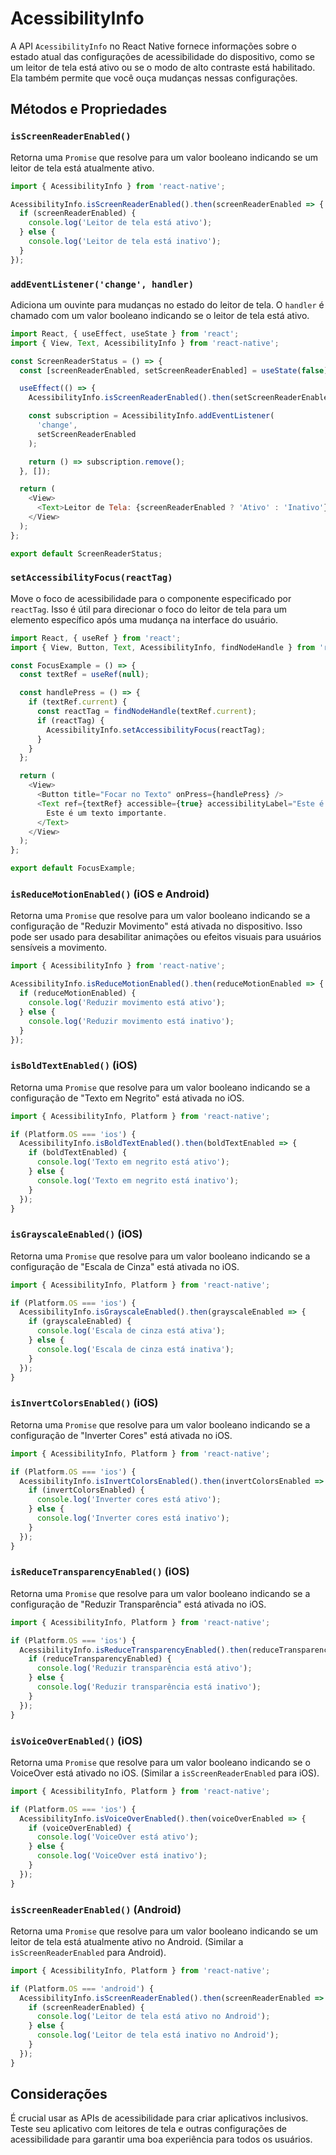 # AcessibilityInfo

A API `AcessibilityInfo` no React Native fornece informações sobre o estado atual das configurações de acessibilidade do dispositivo, como se um leitor de tela está ativo ou se o modo de alto contraste está habilitado. Ela também permite que você ouça mudanças nessas configurações.

## Métodos e Propriedades

### `isScreenReaderEnabled()`
Retorna uma `Promise` que resolve para um valor booleano indicando se um leitor de tela está atualmente ativo.

```javascript
import { AcessibilityInfo } from 'react-native';

AcessibilityInfo.isScreenReaderEnabled().then(screenReaderEnabled => {
  if (screenReaderEnabled) {
    console.log('Leitor de tela está ativo');
  } else {
    console.log('Leitor de tela está inativo');
  }
});
```

### `addEventListener('change', handler)`
Adiciona um ouvinte para mudanças no estado do leitor de tela. O `handler` é chamado com um valor booleano indicando se o leitor de tela está ativo.

```javascript
import React, { useEffect, useState } from 'react';
import { View, Text, AcessibilityInfo } from 'react-native';

const ScreenReaderStatus = () => {
  const [screenReaderEnabled, setScreenReaderEnabled] = useState(false);

  useEffect(() => {
    AcessibilityInfo.isScreenReaderEnabled().then(setScreenReaderEnabled);

    const subscription = AcessibilityInfo.addEventListener(
      'change',
      setScreenReaderEnabled
    );

    return () => subscription.remove();
  }, []);

  return (
    <View>
      <Text>Leitor de Tela: {screenReaderEnabled ? 'Ativo' : 'Inativo'}</Text>
    </View>
  );
};

export default ScreenReaderStatus;
```

### `setAccessibilityFocus(reactTag)`
Move o foco de acessibilidade para o componente especificado por `reactTag`. Isso é útil para direcionar o foco do leitor de tela para um elemento específico após uma mudança na interface do usuário.

```javascript
import React, { useRef } from 'react';
import { View, Button, Text, AcessibilityInfo, findNodeHandle } from 'react-native';

const FocusExample = () => {
  const textRef = useRef(null);

  const handlePress = () => {
    if (textRef.current) {
      const reactTag = findNodeHandle(textRef.current);
      if (reactTag) {
        AcessibilityInfo.setAccessibilityFocus(reactTag);
      }
    }
  };

  return (
    <View>
      <Button title="Focar no Texto" onPress={handlePress} />
      <Text ref={textRef} accessible={true} accessibilityLabel="Este é o texto focado">
        Este é um texto importante.
      </Text>
    </View>
  );
};

export default FocusExample;
```

### `isReduceMotionEnabled()` (iOS e Android)
Retorna uma `Promise` que resolve para um valor booleano indicando se a configuração de "Reduzir Movimento" está ativada no dispositivo. Isso pode ser usado para desabilitar animações ou efeitos visuais para usuários sensíveis a movimento.

```javascript
import { AcessibilityInfo } from 'react-native';

AcessibilityInfo.isReduceMotionEnabled().then(reduceMotionEnabled => {
  if (reduceMotionEnabled) {
    console.log('Reduzir movimento está ativo');
  } else {
    console.log('Reduzir movimento está inativo');
  }
});
```

### `isBoldTextEnabled()` (iOS)
Retorna uma `Promise` que resolve para um valor booleano indicando se a configuração de "Texto em Negrito" está ativada no iOS.

```javascript
import { AcessibilityInfo, Platform } from 'react-native';

if (Platform.OS === 'ios') {
  AcessibilityInfo.isBoldTextEnabled().then(boldTextEnabled => {
    if (boldTextEnabled) {
      console.log('Texto em negrito está ativo');
    } else {
      console.log('Texto em negrito está inativo');
    }
  });
}
```

### `isGrayscaleEnabled()` (iOS)
Retorna uma `Promise` que resolve para um valor booleano indicando se a configuração de "Escala de Cinza" está ativada no iOS.

```javascript
import { AcessibilityInfo, Platform } from 'react-native';

if (Platform.OS === 'ios') {
  AcessibilityInfo.isGrayscaleEnabled().then(grayscaleEnabled => {
    if (grayscaleEnabled) {
      console.log('Escala de cinza está ativa');
    } else {
      console.log('Escala de cinza está inativa');
    }
  });
}
```

### `isInvertColorsEnabled()` (iOS)
Retorna uma `Promise` que resolve para um valor booleano indicando se a configuração de "Inverter Cores" está ativada no iOS.

```javascript
import { AcessibilityInfo, Platform } from 'react-native';

if (Platform.OS === 'ios') {
  AcessibilityInfo.isInvertColorsEnabled().then(invertColorsEnabled => {
    if (invertColorsEnabled) {
      console.log('Inverter cores está ativo');
    } else {
      console.log('Inverter cores está inativo');
    }
  });
}
```

### `isReduceTransparencyEnabled()` (iOS)
Retorna uma `Promise` que resolve para um valor booleano indicando se a configuração de "Reduzir Transparência" está ativada no iOS.

```javascript
import { AcessibilityInfo, Platform } from 'react-native';

if (Platform.OS === 'ios') {
  AcessibilityInfo.isReduceTransparencyEnabled().then(reduceTransparencyEnabled => {
    if (reduceTransparencyEnabled) {
      console.log('Reduzir transparência está ativo');
    } else {
      console.log('Reduzir transparência está inativo');
    }
  });
}
```

### `isVoiceOverEnabled()` (iOS)
Retorna uma `Promise` que resolve para um valor booleano indicando se o VoiceOver está ativado no iOS. (Similar a `isScreenReaderEnabled` para iOS).

```javascript
import { AcessibilityInfo, Platform } from 'react-native';

if (Platform.OS === 'ios') {
  AcessibilityInfo.isVoiceOverEnabled().then(voiceOverEnabled => {
    if (voiceOverEnabled) {
      console.log('VoiceOver está ativo');
    } else {
      console.log('VoiceOver está inativo');
    }
  });
}
```

### `isScreenReaderEnabled()` (Android)
Retorna uma `Promise` que resolve para um valor booleano indicando se um leitor de tela está atualmente ativo no Android. (Similar a `isScreenReaderEnabled` para Android).

```javascript
import { AcessibilityInfo, Platform } from 'react-native';

if (Platform.OS === 'android') {
  AcessibilityInfo.isScreenReaderEnabled().then(screenReaderEnabled => {
    if (screenReaderEnabled) {
      console.log('Leitor de tela está ativo no Android');
    } else {
      console.log('Leitor de tela está inativo no Android');
    }
  });
}
```

## Considerações

É crucial usar as APIs de acessibilidade para criar aplicativos inclusivos. Teste seu aplicativo com leitores de tela e outras configurações de acessibilidade para garantir uma boa experiência para todos os usuários.

